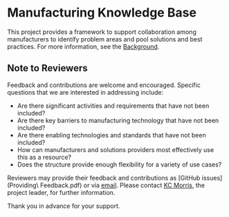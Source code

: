 # Manufacturing Knowledge Base

This project provides a framework to support collaboration among manufacturers to identify problem areas and pool solutions and best practices. For more information, see the [Background](Background.md).

## Note to Reviewers

Feedback and contributions are welcome and encouraged. Specific questions that we are interested in addressing include:

- Are there significant activities and requirements that have not been included?
- Are there key barriers to manufacturing technology that have not been included?
- Are there enabling technologies and standards that have not been included?
- How can manufacturers and solutions providers most effectively use this as a resource?
- Does the structure provide enough flexibility for a variety of use cases?

Reviewers may provide their feedback and contributions as [GitHub issues](Providing\ Feedback.pdf) or via [email](mailto:kcm@nist.gov). Please contact [KC Morris](mailto:kcm@nist.gov), the project leader, for further information.

Thank you in advance for your support.